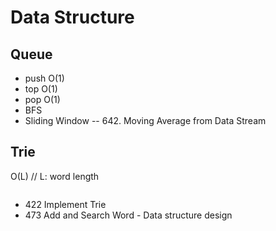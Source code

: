 # Data Structure
## Queue
* push O(1)
* top O(1)
* pop O(1)
* BFS
* Sliding Window
-- 642. Moving Average from Data Stream


## Trie
O(L) // L: word length
``` java
```
* 422 Implement Trie
* 473 Add and Search Word - Data structure design



